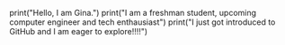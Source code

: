 
print("Hello, I am Gina.")
print("I am a freshman student, upcoming computer engineer and tech enthausiast")
print("I just got introduced to GitHub and I am eager to explore!!!!")
